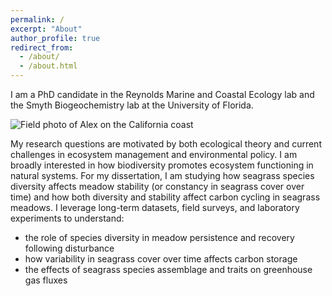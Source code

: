 ```yaml
---
permalink: /
excerpt: "About"
author_profile: true
redirect_from: 
  - /about/
  - /about.html
---
```


I am a PhD candidate in the Reynolds Marine and Coastal Ecology lab and the Smyth Biogeochemistry lab at the University of Florida. 

![Field photo of Alex on the California coast](images/Bijak-field-photo-2.jpeg)

My research questions are motivated by both ecological theory and current challenges in ecosystem management and environmental policy. I am broadly interested in how biodiversity promotes ecosystem functioning in natural systems. For my dissertation, I am studying how seagrass species diversity affects meadow stability (or constancy in seagrass cover over time) and how both diversity and stability affect carbon cycling in seagrass meadows. I leverage long-term datasets, field surveys, and laboratory experiments to understand:

- the role of species diversity in meadow persistence and recovery following disturbance  
- how variability in seagrass cover over time affects carbon storage  
- the effects of seagrass species assemblage and traits on greenhouse gas fluxes  
